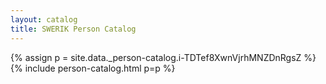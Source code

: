 ```yaml
---
layout: catalog
title: SWERIK Person Catalog
---
```

{% assign p = site.data._person-catalog.i-TDTef8XwnVjrhMNZDnRgsZ %}
{% include person-catalog.html p=p %}

